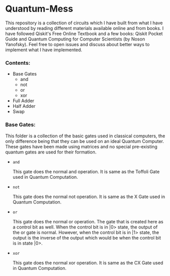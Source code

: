 <h1>Quantum-Mess</h1>
<p>This repository is a collection of circuits which I have built from what I have understood by reading different materials available online and from books. I have followed Qiskit's Free Online Textbook and a few books: Qiskit Pocket Guide and Quantum Computing for Computer Scientists (by Noson Yanofsky). Feel free to open issues and discuss about better ways to implement what I have implemented.</p>
<h3>Contents:</h3>
<ul>
<li>Base Gates
<ul>
<li>and</li>
<li>not</li>
<li>or</li>
<li>xor</li>
</ul>
</li>
<li>Full Adder</li>
<li>Half Adder</li>
<li>Swap</li>
</ul>

<h3>Base Gates:</h3>
<p>This folder is a collection of the basic gates used in classical computers, the only difference being that they can be used on an ideal Quantum Computer. These gates have been made using matrices and no special pre-existing quantum gates are used for their formation.</p>
<ul>
<li><code>and</code><p>This gate does the normal and operation. It is same as the Toffoli Gate used in Quantum Computation.</p></li>
<li><code>not</code><p>This gate does the normal not operation. It is same as the X Gate used in Quantum Computation.</p></li>
<li><code>or</code><p>This gate does the normal or operation. The gate that is created here as a control bit as well. When the control bit is in |0> state, the output of the or gate is normal. However, when the control bit is in |1> state, the output is the inverse of the output which would be when the control bit is in state |0>.</p></li>
<li><code>xor</code><p>This gate does the normal xor operation. It is same as the CX Gate used in Quantum Computation.</p></li>
</ul>
